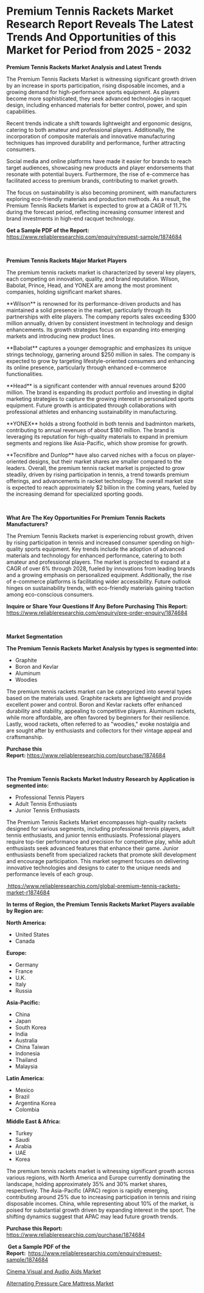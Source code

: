 <p><h1>Premium Tennis Rackets Market Research Report Reveals The Latest Trends And Opportunities of this Market for Period from 2025 - 2032</h1></p><p><strong>Premium Tennis Rackets Market Analysis and Latest Trends</strong></p>
<p><p>The Premium Tennis Rackets Market is witnessing significant growth driven by an increase in sports participation, rising disposable incomes, and a growing demand for high-performance sports equipment. As players become more sophisticated, they seek advanced technologies in racquet design, including enhanced materials for better control, power, and spin capabilities. </p><p>Recent trends indicate a shift towards lightweight and ergonomic designs, catering to both amateur and professional players. Additionally, the incorporation of composite materials and innovative manufacturing techniques has improved durability and performance, further attracting consumers.</p><p>Social media and online platforms have made it easier for brands to reach target audiences, showcasing new products and player endorsements that resonate with potential buyers. Furthermore, the rise of e-commerce has facilitated access to premium brands, contributing to market growth.</p><p>The focus on sustainability is also becoming prominent, with manufacturers exploring eco-friendly materials and production methods. As a result, the Premium Tennis Rackets Market is expected to grow at a CAGR of 11.7% during the forecast period, reflecting increasing consumer interest and brand investments in high-end racquet technology.</p></p>
<p><strong>Get a Sample PDF of the Report:&nbsp;</strong> <a href="https://www.reliableresearchiq.com/enquiry/request-sample/1874684?utm_campaign=1129&utm_medium=2&utm_source=Github&utm_content=ia&utm_term=10022025&utm_id=premium-tennis-rackets">https://www.reliableresearchiq.com/enquiry/request-sample/1874684</a></p>
<p>&nbsp;</p>
<p><strong>Premium Tennis Rackets Major Market Players</strong></p>
<p><p>The premium tennis rackets market is characterized by several key players, each competing on innovation, quality, and brand reputation. Wilson, Babolat, Prince, Head, and YONEX are among the most prominent companies, holding significant market shares.</p><p>**Wilson** is renowned for its performance-driven products and has maintained a solid presence in the market, particularly through its partnerships with elite players. The company reports sales exceeding $300 million annually, driven by consistent investment in technology and design enhancements. Its growth strategies focus on expanding into emerging markets and introducing new product lines.</p><p>**Babolat** captures a younger demographic and emphasizes its unique strings technology, garnering around $250 million in sales. The company is expected to grow by targeting lifestyle-oriented consumers and enhancing its online presence, particularly through enhanced e-commerce functionalities.</p><p>**Head** is a significant contender with annual revenues around $200 million. The brand is expanding its product portfolio and investing in digital marketing strategies to capture the growing interest in personalized sports equipment. Future growth is anticipated through collaborations with professional athletes and enhancing sustainability in manufacturing.</p><p>**YONEX** holds a strong foothold in both tennis and badminton markets, contributing to annual revenues of about $180 million. The brand is leveraging its reputation for high-quality materials to expand in premium segments and regions like Asia-Pacific, which show promise for growth.</p><p>**Tecnifibre and Dunlop** have also carved niches with a focus on player-oriented designs, but their market shares are smaller compared to the leaders. Overall, the premium tennis racket market is projected to grow steadily, driven by rising participation in tennis, a trend towards premium offerings, and advancements in racket technology. The overall market size is expected to reach approximately $2 billion in the coming years, fueled by the increasing demand for specialized sporting goods.</p></p>
<p>&nbsp;</p>
<p><strong>What Are The Key Opportunities For Premium Tennis Rackets Manufacturers?</strong></p>
<p><p>The Premium Tennis Rackets market is experiencing robust growth, driven by rising participation in tennis and increased consumer spending on high-quality sports equipment. Key trends include the adoption of advanced materials and technology for enhanced performance, catering to both amateur and professional players. The market is projected to expand at a CAGR of over 6% through 2028, fueled by innovations from leading brands and a growing emphasis on personalized equipment. Additionally, the rise of e-commerce platforms is facilitating wider accessibility. Future outlook hinges on sustainability trends, with eco-friendly materials gaining traction among eco-conscious consumers.</p></p>
<p><strong>Inquire or Share Your Questions If Any Before Purchasing This Report:</strong> <a href="https://www.reliableresearchiq.com/enquiry/pre-order-enquiry/1874684?utm_campaign=1129&utm_medium=2&utm_source=Github&utm_content=ia&utm_term=10022025&utm_id=premium-tennis-rackets">https://www.reliableresearchiq.com/enquiry/pre-order-enquiry/1874684</a></p>
<p>&nbsp;</p>
<p><strong>Market Segmentation</strong></p>
<p><strong>The Premium Tennis Rackets Market Analysis by types is segmented into:</strong></p>
<p><ul><li>Graphite</li><li>Boron and Kevlar</li><li>Aluminum</li><li>Woodies</li></ul></p>
<p><p>The premium tennis rackets market can be categorized into several types based on the materials used. Graphite rackets are lightweight and provide excellent power and control. Boron and Kevlar rackets offer enhanced durability and stability, appealing to competitive players. Aluminum rackets, while more affordable, are often favored by beginners for their resilience. Lastly, wood rackets, often referred to as "woodies," evoke nostalgia and are sought after by enthusiasts and collectors for their vintage appeal and craftsmanship.</p></p>
<p><strong>Purchase this Report:&nbsp;</strong><a href="https://www.reliableresearchiq.com/purchase/1874684?utm_campaign=1129&utm_medium=2&utm_source=Github&utm_content=ia&utm_term=10022025&utm_id=premium-tennis-rackets">https://www.reliableresearchiq.com/purchase/1874684</a></p>
<p>&nbsp;</p>
<p><strong>The Premium Tennis Rackets Market Industry Research by Application is segmented into:</strong></p>
<p><ul><li>Professional Tennis Players</li><li>Adult Tennis Enthusiasts</li><li>Junior Tennis Enthusiasts</li></ul></p>
<p><p>The Premium Tennis Rackets Market encompasses high-quality rackets designed for various segments, including professional tennis players, adult tennis enthusiasts, and junior tennis enthusiasts. Professional players require top-tier performance and precision for competitive play, while adult enthusiasts seek advanced features that enhance their game. Junior enthusiasts benefit from specialized rackets that promote skill development and encourage participation. This market segment focuses on delivering innovative technologies and designs to cater to the unique needs and performance levels of each group.</p></p>
<p><a href="https://www.reliableresearchiq.com/global-premium-tennis-rackets-market-r1874684?utm_campaign=1129&utm_medium=2&utm_source=Github&utm_content=ia&utm_term=10022025&utm_id=premium-tennis-rackets">&nbsp;https://www.reliableresearchiq.com/global-premium-tennis-rackets-market-r1874684</a></p>
<p><strong>In terms of Region, the Premium Tennis Rackets Market Players available by Region are:</strong></p>
<p>
    <p> <strong> North America: </strong>
        <ul>
            <li>United States</li>
            <li>Canada</li>
        </ul>
        </p> 
    <p> <strong> Europe: </strong>
        <ul>
            <li>Germany</li>
            <li>France</li>
            <li>U.K.</li>
            <li>Italy</li>
            <li>Russia</li>
        </ul>
        </p> 
    <p> <strong> Asia-Pacific: </strong>
        <ul>
            <li>China</li>
            <li>Japan</li>
            <li>South Korea</li>
            <li>India</li>
            <li>Australia</li>
            <li>China Taiwan</li>
            <li>Indonesia</li>
            <li>Thailand</li>
            <li>Malaysia</li>
        </ul>
        </p> 
    <p> <strong> Latin America: </strong>
        <ul>
            <li>Mexico</li>
            <li>Brazil</li>
            <li>Argentina Korea</li>
            <li>Colombia</li>
        </ul>
        </p> 
    <p> <strong> Middle East & Africa: </strong>
        <ul>
            <li>Turkey</li>
            <li>Saudi</li>
            <li>Arabia</li>
            <li>UAE</li>
            <li>Korea</li>
        </ul>
    </p>
    </p>
<p><p>The premium tennis rackets market is witnessing significant growth across various regions, with North America and Europe currently dominating the landscape, holding approximately 35% and 30% market shares, respectively. The Asia-Pacific (APAC) region is rapidly emerging, contributing around 25% due to increasing participation in tennis and rising disposable incomes. China, while representing about 10% of the market, is poised for substantial growth driven by expanding interest in the sport. The shifting dynamics suggest that APAC may lead future growth trends.</p></p>
<p><strong>Purchase this Report: </strong><a href="https://www.reliableresearchiq.com/purchase/1874684?utm_campaign=1129&utm_medium=2&utm_source=Github&utm_content=ia&utm_term=10022025&utm_id=premium-tennis-rackets">https://www.reliableresearchiq.com/purchase/1874684</a></p>
<p>&nbsp;<strong>Get a Sample PDF of the Report:&nbsp;&nbsp;</strong><a href="https://www.reliableresearchiq.com/enquiry/request-sample/1874684?utm_campaign=1129&utm_medium=2&utm_source=Github&utm_content=ia&utm_term=10022025&utm_id=premium-tennis-rackets">https://www.reliableresearchiq.com/enquiry/request-sample/1874684</a></p>
<p><strong></strong></p>
<p><p><a href="https://github.com/erobbyelhaw9/Market-Research-Report-List-1/blob/main/cinema-visual-and-audio-aids-market.md?utm_campaign=1129&utm_medium=2&utm_source=Github&utm_content=ia&utm_term=10022025&utm_id=premium-tennis-rackets">Cinema Visual and Audio Aids Market</a></p><p><a href="https://github.com/doljanzwald/Market-Research-Report-List-1/blob/main/alternating-pressure-care-mattress-market.md?utm_campaign=1129&utm_medium=2&utm_source=Github&utm_content=ia&utm_term=10022025&utm_id=premium-tennis-rackets">Alternating Pressure Care Mattress Market</a></p></p>